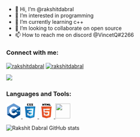 - 👋 Hi, I’m @rakshitdabral
- 👀 I’m interested in programming
- 🌱 I’m currently learning c++
- 💞️ I’m looking to collaborate on open source
- 📫 How to reach me on discord @VincetQ#2266



<h3 align="left">Connect with me:</h3>
<p align="left">
<a href="https://www.hackerrank.com/rakshitdabral1" target="blank"><img align="center" src="https://raw.githubusercontent.com/rahuldkjain/github-profile-readme-generator/master/src/images/icons/Social/hackerrank.svg" alt="rakshitdabral" height="30" width="40" /></a>
<a href="https://www.leetcode.com/rakshitdabral" target="blank"><img align="center" src="https://raw.githubusercontent.com/rahuldkjain/github-profile-readme-generator/master/src/images/icons/Social/leet-code.svg" alt="rakshitdabral" height="30" width="40" /></a>
</p>
<a href="#"><img align="centre" src="https://www.google.com/imgres?imgurl=https%3A%2F%2Fthumbs.dreamstime.com%2Fb%2Frodeo-cowboy-silhouette-16108857.jpg&imgrefurl=https%3A%2F%2Fwww.dreamstime.com%2Fphotos-images%2Fcowboy.html&tbnid=Sw9DKJFvS1PTGM&vet=12ahUKEwjH9r_B9Jj5AhUzyaACHWu7BeYQMygAegUIARDcAQ..i&docid=Z5mXsDBbgohD-M&w=800&h=533&q=image%20of%20cowboy&ved=2ahUKEwjH9r_B9Jj5AhUzyaACHWu7BeYQMygAegUIARDcAQ" target="blank"></a></href>

<h3 align="left">Languages and Tools:</h3>
<p align="left"> <a href="https://www.w3schools.com/cpp/" target="_blank" rel="noreferrer"> <img src="https://raw.githubusercontent.com/devicons/devicon/master/icons/cplusplus/cplusplus-original.svg" alt="cplusplus" width="40" height="40"/> </a> <a href="https://www.w3schools.com/css/" target="_blank" rel="noreferrer"> <img src="https://raw.githubusercontent.com/devicons/devicon/master/icons/css3/css3-original-wordmark.svg" alt="css3" width="40" height="40"/> </a> <a href="https://www.w3.org/html/" target="_blank" rel="noreferrer"> <img src="https://raw.githubusercontent.com/devicons/devicon/master/icons/html5/html5-original-wordmark.svg" alt="html5" width="40" height="40"/> </a>
<a href="https://www.w3.org/html/" target="_blank" rel="noreferrer"> 
            <img src="https://cdn.jsdelivr.net/gh/devicons/devicon/icons/visualstudio/visualstudio-plain.svg" width="40" height="40" />
           </a></p>


<!---
rakshitdabral/rakshitdabral is a ✨ special ✨ repository because its `README.md` (this file) appears on your GitHub profile.
You can click the Preview link to take a look at your changes.
--->
![Rakshit Dabral GitHub stats](https://github-readme-stats.vercel.app/api?username=rakshitdabral&show_icons=true&theme=radical)
